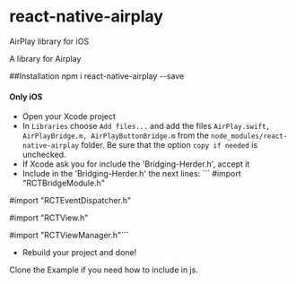 # react-native-airplay
AirPlay library for iOS


A library for Airplay

##Installation
npm i react-native-airplay --save

#### Only iOS

  - Open your Xcode project
  - In `Libraries` choose `Add files...` and add the files `AirPlay.swift, AirPlayBridge.m, AirPlayButtonBridge.m` from the `node_modules/react-native-airplay` folder. Be sure that the option `copy if needed` is unchecked.
  - If Xcode ask you for include the 'Bridging-Herder.h', accept it
  - Include in the 'Bridging-Herder.h' the next lines: ```
  #import "RCTBridgeModule.h"
  
  #import "RCTEventDispatcher.h"
  
  #import "RCTView.h"
  
  #import "RCTViewManager.h"```
  
  - Rebuild your project and done!
  
  
  Clone the Example if you need how to include in js.
  
  
